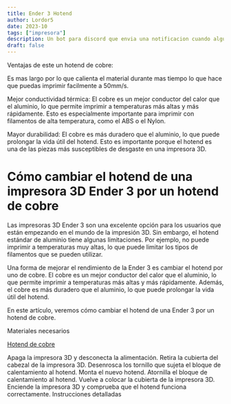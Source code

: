 ```yaml
---
title: Ender 3 Hotend
author: Lordor5
date: 2023-10
tags: ["impresora"]
description: Un bot para discord que envia una notificacion cuando alguien se conecta a un canal de voz
draft: false
---
```



Ventajas de este un hotend de cobre:

Es mas largo por lo que calienta el material durante mas tiempo lo que hace que puedas imprimir facilmente a 50mm/s.

Mejor conductividad térmica: El cobre es un mejor conductor del calor que el aluminio, lo que permite imprimir a temperaturas más altas y más rápidamente. Esto es especialmente importante para imprimir con filamentos de alta temperatura, como el ABS o el Nylon.

Mayor durabilidad: El cobre es más duradero que el aluminio, lo que puede prolongar la vida útil del hotend. Esto es importante porque el hotend es una de las piezas más susceptibles de desgaste en una impresora 3D.


# Cómo cambiar el hotend de una impresora 3D Ender 3 por un hotend de cobre

Las impresoras 3D Ender 3 son una excelente opción para los usuarios que están empezando en el mundo de la impresión 3D. Sin embargo, el hotend estándar de aluminio tiene algunas limitaciones. Por ejemplo, no puede imprimir a temperaturas muy altas, lo que puede limitar los tipos de filamentos que se pueden utilizar.

Una forma de mejorar el rendimiento de la Ender 3 es cambiar el hotend por uno de cobre. El cobre es un mejor conductor del calor que el aluminio, lo que permite imprimir a temperaturas más altas y más rápidamente. Además, el cobre es más duradero que el aluminio, lo que puede prolongar la vida útil del hotend.

En este artículo, veremos cómo cambiar el hotend de una Ender 3 por un hotend de cobre.

Materiales necesarios

[Hotend de cobre](https://s.click.aliexpress.com/e/_Deyir7D)

Apaga la impresora 3D y desconecta la alimentación.
Retira la cubierta del cabezal de la impresora 3D.
Desenrosca los tornillo que sujeta el bloque de calentamiento al hotend.
Monta el nuevo hotend.
Atornilla el bloque de calentamiento al hotend.
Vuelve a colocar la cubierta de la impresora 3D.
Enciende la impresora 3D y comprueba que el hotend funciona correctamente.
Instrucciones detalladas